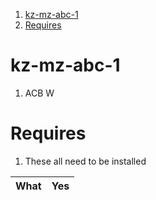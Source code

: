 1. [kz-mz-abc-1](#kz-mz-abc-1)
2. [Requires](#requires)

# kz-mz-abc-1

1. ACB W

# Requires

1. These all need to be installed

| What | Yes |
| :--: | :-: |

